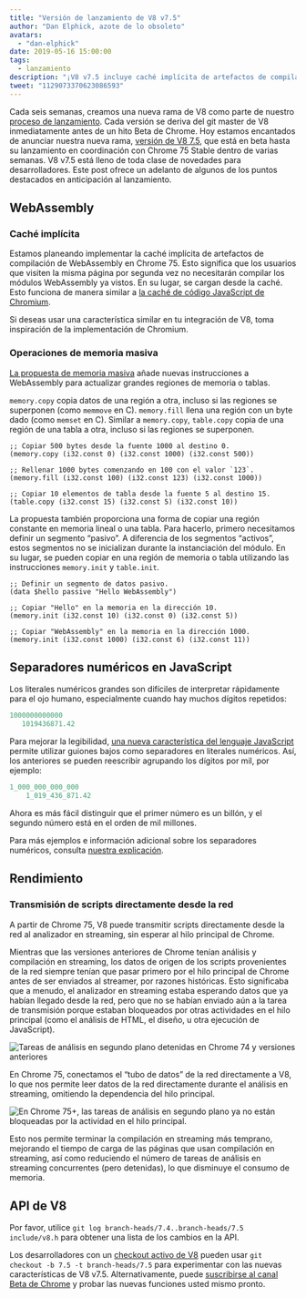 ```yaml
---
title: "Versión de lanzamiento de V8 v7.5"
author: "Dan Elphick, azote de lo obsoleto"
avatars:
  - "dan-elphick"
date: 2019-05-16 15:00:00
tags:
  - lanzamiento
description: "¡V8 v7.5 incluye caché implícita de artefactos de compilación WebAssembly, operaciones de memoria masiva, separadores numéricos en JavaScript y mucho más!"
tweet: "1129073370623086593"
---
```

Cada seis semanas, creamos una nueva rama de V8 como parte de nuestro [proceso de lanzamiento](/docs/release-process). Cada versión se deriva del git master de V8 inmediatamente antes de un hito Beta de Chrome. Hoy estamos encantados de anunciar nuestra nueva rama, [versión de V8 7.5](https://chromium.googlesource.com/v8/v8.git/+log/branch-heads/7.5), que está en beta hasta su lanzamiento en coordinación con Chrome 75 Stable dentro de varias semanas. V8 v7.5 está lleno de toda clase de novedades para desarrolladores. Este post ofrece un adelanto de algunos de los puntos destacados en anticipación al lanzamiento.

<!--truncate-->
## WebAssembly

### Caché implícita

Estamos planeando implementar la caché implícita de artefactos de compilación de WebAssembly en Chrome 75. Esto significa que los usuarios que visiten la misma página por segunda vez no necesitarán compilar los módulos WebAssembly ya vistos. En su lugar, se cargan desde la caché. Esto funciona de manera similar a [la caché de código JavaScript de Chromium](/blog/code-caching-for-devs).

Si deseas usar una característica similar en tu integración de V8, toma inspiración de la implementación de Chromium.

### Operaciones de memoria masiva

[La propuesta de memoria masiva](https://github.com/webassembly/bulk-memory-operations) añade nuevas instrucciones a WebAssembly para actualizar grandes regiones de memoria o tablas.

`memory.copy` copia datos de una región a otra, incluso si las regiones se superponen (como `memmove` en C). `memory.fill` llena una región con un byte dado (como `memset` en C). Similar a `memory.copy`, `table.copy` copia de una región de una tabla a otra, incluso si las regiones se superponen.

```wasm
;; Copiar 500 bytes desde la fuente 1000 al destino 0.
(memory.copy (i32.const 0) (i32.const 1000) (i32.const 500))

;; Rellenar 1000 bytes comenzando en 100 con el valor `123`.
(memory.fill (i32.const 100) (i32.const 123) (i32.const 1000))

;; Copiar 10 elementos de tabla desde la fuente 5 al destino 15.
(table.copy (i32.const 15) (i32.const 5) (i32.const 10))
```

La propuesta también proporciona una forma de copiar una región constante en memoria lineal o una tabla. Para hacerlo, primero necesitamos definir un segmento “pasivo”. A diferencia de los segmentos “activos”, estos segmentos no se inicializan durante la instanciación del módulo. En su lugar, se pueden copiar en una región de memoria o tabla utilizando las instrucciones `memory.init` y `table.init`.

```wasm
;; Definir un segmento de datos pasivo.
(data $hello passive "Hello WebAssembly")

;; Copiar "Hello" en la memoria en la dirección 10.
(memory.init (i32.const 10) (i32.const 0) (i32.const 5))

;; Copiar "WebAssembly" en la memoria en la dirección 1000.
(memory.init (i32.const 1000) (i32.const 6) (i32.const 11))
```

## Separadores numéricos en JavaScript

Los literales numéricos grandes son difíciles de interpretar rápidamente para el ojo humano, especialmente cuando hay muchos dígitos repetidos:

```js
1000000000000
   1019436871.42
```

Para mejorar la legibilidad, [una nueva característica del lenguaje JavaScript](/features/numeric-separators) permite utilizar guiones bajos como separadores en literales numéricos. Así, los anteriores se pueden reescribir agrupando los dígitos por mil, por ejemplo:

```js
1_000_000_000_000
    1_019_436_871.42
```

Ahora es más fácil distinguir que el primer número es un billón, y el segundo número está en el orden de mil millones.

Para más ejemplos e información adicional sobre los separadores numéricos, consulta [nuestra explicación](/features/numeric-separators).

## Rendimiento

### Transmisión de scripts directamente desde la red

A partir de Chrome 75, V8 puede transmitir scripts directamente desde la red al analizador en streaming, sin esperar al hilo principal de Chrome.

Mientras que las versiones anteriores de Chrome tenían análisis y compilación en streaming, los datos de origen de los scripts provenientes de la red siempre tenían que pasar primero por el hilo principal de Chrome antes de ser enviados al streamer, por razones históricas. Esto significaba que a menudo, el analizador en streaming estaba esperando datos que ya habían llegado desde la red, pero que no se habían enviado aún a la tarea de transmisión porque estaban bloqueados por otras actividades en el hilo principal (como el análisis de HTML, el diseño, u otra ejecución de JavaScript).

![Tareas de análisis en segundo plano detenidas en Chrome 74 y versiones anteriores](/_img/v8-release-75/before.jpg)

En Chrome 75, conectamos el “tubo de datos” de la red directamente a V8, lo que nos permite leer datos de la red directamente durante el análisis en streaming, omitiendo la dependencia del hilo principal.

![En Chrome 75+, las tareas de análisis en segundo plano ya no están bloqueadas por la actividad en el hilo principal.](/_img/v8-release-75/after.jpg)

Esto nos permite terminar la compilación en streaming más temprano, mejorando el tiempo de carga de las páginas que usan compilación en streaming, así como reduciendo el número de tareas de análisis en streaming concurrentes (pero detenidas), lo que disminuye el consumo de memoria.

## API de V8

Por favor, utilice `git log branch-heads/7.4..branch-heads/7.5 include/v8.h` para obtener una lista de los cambios en la API.

Los desarrolladores con un [checkout activo de V8](/docs/source-code#using-git) pueden usar `git checkout -b 7.5 -t branch-heads/7.5` para experimentar con las nuevas características de V8 v7.5. Alternativamente, puede [suscribirse al canal Beta de Chrome](https://www.google.com/chrome/browser/beta.html) y probar las nuevas funciones usted mismo pronto.
